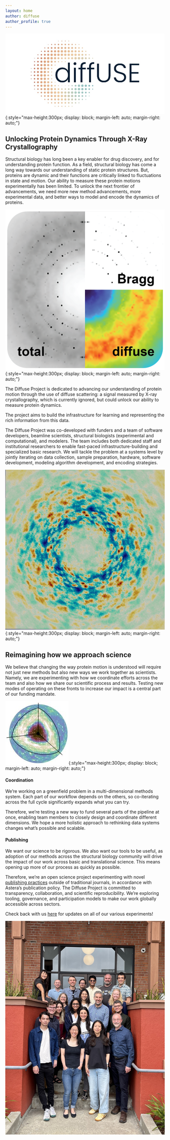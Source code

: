 ```yaml
---
layout: home
author: diffuse
author_profile: true
---
```


![diffUSE Project logo](/assets/images/diffuse_logo_banner.jpg){:style="max-height:300px; display: block; margin-left: auto; margin-right: auto;"}

## Unlocking Protein Dynamics Through X-Ray Crystallography
Structural biology has long been a key enabler for drug discovery, and for understanding protein function. As a field, structural biology has come a long way towards our understanding of static protein structures. But, proteins are dynamic and their functions are critically linked to fluctuations in state and motion. Our ability to measure these protein motions experimentally has been limited. To unlock the next frontier of advancements, we need more new method advancements, more experimental data, and better ways to model and encode the dynamics of proteins.

<!-- ![diffuse scattering slice](/assets/images/20250624_mapslice.png){:style="max-height:220px; display: inline; margin-left: auto; margin-right: auto;"} -->
![diffuse scattering signals](/assets/images/diffuse_signals.png){:style="max-height:300px; display: block; margin-left: auto; margin-right: auto;"}

The Diffuse Project is dedicated to advancing our understanding of protein motion through the use of diffuse scattering: a signal measured by X-ray crystallography, which is currently ignored, but could unlock our ability to measure protein dynamics. 

The project aims to build the infrastructure for learning and representing the rich information from this data.

The Diffuse Project was co-developed with funders and a team of software developers, beamline scientists, structural biologists (experimental and computational), and modelers. The team includes both dedicated staff and institutional researchers to enable fast-paced infrastructure-building and specialized basic research. We will tackle the problem at a systems level by jointly iterating on data collection, sample preparation, hardware, software development, modeling algorithm development, and encoding strategies.

![MD simulated diffuse scattering](/assets/images/20250805_Mac1_diffuse_crop.png){:style="max-height:300px; display: block; margin-left: auto; margin-right: auto;"}

## Reimagining how we approach science
We believe that changing the way protein motion is understood will require not just new methods but also new ways we work together as scientists. Namely, we are experimenting with how we coordinate efforts across the team and also how we share our scientific process and results. Testing new modes of operating on these fronts to increase our impact is a central part of our funding mandate.

![diffuse scattering pattern](/assets/images/main.jpg){:style="max-height:300px; display: block; margin-left: auto; margin-right: auto;"}

#### Coordination

We’re working on a greenfield problem in a multi-dimensional methods system. Each part of our workflow depends on the others, so co-iterating across the full cycle significantly expands what you can try. 

Therefore, we’re testing a new way to fund several parts of the pipeline at once, enabling team members to closely design and coordinate different dimensions. We hope a more holistic approach to rethinking data systems changes what’s possible and scalable.



#### Publishing

We want our science to be rigorous. We also want our tools to be useful, as adoption of our methods across the structural biology community will drive the impact of our work across basic and translational science. This means opening up more of our process as quickly as possible. 

Therefore, we’re an open science project experimenting with novel [publishing practices](https://zenodo.org/records/15548989) outside of traditional journals, in accordance with Astera’s publication policy. The Diffuse Project is committed to transparency, collaboration, and scientific reproducibility. We’re exploring tooling, governance, and participation models to make our work globally accessible across sectors.


Check back with us [here](https://diffuse.science/posts/) for updates on all of our various experiments!

![diffUSE kick-off meeting group photo](/assets/images/diffuse_meeting_202507.jpg)

